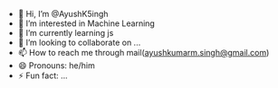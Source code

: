- 👋 Hi, I’m @AyushK5ingh
- 👀 I’m interested in Machine Learning
- 🌱 I’m currently learning js
- 💞️ I’m looking to collaborate on ...
- 📫 How to reach me through mail(ayushkumarm.singh@gmail.com)
- 😄 Pronouns: he/him
- ⚡ Fun fact: ...

<!---
AyushK5ingh/AyushK5ingh is a ✨ special ✨ repository because its `README.md` (this file) appears on your GitHub profile.
You can click the Preview link to take a look at your changes.
--->
